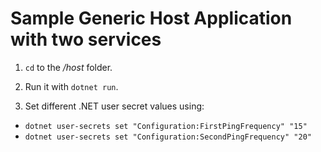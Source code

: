# Sample Generic Host Application with two services

1. `cd` to the */host* folder.

1. Run it with `dotnet run`.

1. Set different .NET user secret values using:

  - `dotnet user-secrets set "Configuration:FirstPingFrequency" "15"`
  - `dotnet user-secrets set "Configuration:SecondPingFrequency" "20"`
